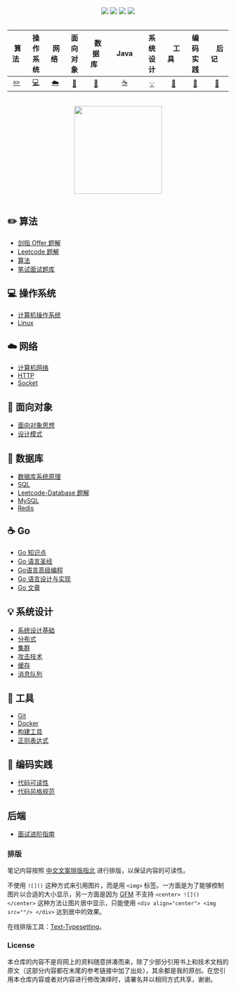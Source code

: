 <div align="center">
    <a href="https://gitstar-ranking.com/repositories"> <img src="https://badgen.net/badge/Rank/20?icon=github&color=4ab8a1"></a>
    <a href="assets/download.md"> <img src="https://badgen.net/badge/OvO/%E7%A6%BB%E7%BA%BF%E4%B8%8B%E8%BD%BD?icon=telegram&color=4ab8a1"></a>
    <a href="https://cyc2018.github.io/CS-Notes"> <img src="https://badgen.net/badge/CyC/%E5%9C%A8%E7%BA%BF%E9%98%85%E8%AF%BB?icon=sourcegraph&color=4ab8a1"></a>
    <a href="#微信公众号"> <img src="https://badgen.net/badge/%e5%85%ac%e4%bc%97%e5%8f%b7/CyC2018?icon=rss&color=4ab8a1"></a>
</div>
<br>

| &nbsp;算法&nbsp; | 操作系统 | &nbsp;网络&nbsp;|面向对象| &nbsp;&nbsp;数据库&nbsp;&nbsp;|&nbsp;&nbsp;&nbsp;Java&nbsp;&nbsp;&nbsp;|         系统设计| &nbsp;&nbsp;&nbsp;工具&nbsp;&nbsp;&nbsp; |编码实践| &nbsp;&nbsp;&nbsp;后记&nbsp;&nbsp;&nbsp; |
| :---: | :----: | :---: | :----: | :----: | :----: | :----: | :----: | :----: | :----: |
| [:pencil2:](#pencil2-算法) | [:computer:](#computer-操作系统) | [:cloud:](#cloud-网络) | [:art:](#art-面向对象) | [:floppy_disk:](#floppy_disk-数据库) |[:coffee:](#coffee-java)| [:bulb:](#bulb-系统设计) |[:wrench:](#wrench-工具)| [:watermelon:](#watermelon-编码实践) |[:memo:](#memo-后记)|

<br>

<div align="center">
    <img src="https://cs-notes-1256109796.cos.ap-guangzhou.myqcloud.com/githubio/LogoMakr_0zpEzN.png" width="200px">
</div>



<br>

## :pencil2: 算法

- [剑指 Offer 题解](https://github.com/Felyne/CS-Notes/blob/master/notes/剑指%20Offer%20题解%20-%20目录.md)
- [Leetcode 题解](https://github.com/Felyne/CS-Notes/blob/master/notes/Leetcode%20题解%20-%20目录.md)
- [算法](https://github.com/Felyne/CS-Notes/blob/master/notes/算法%20-%20目录.md)
- [笔试面试题库](https://www.nowcoder.com/contestRoom?from=cyc_github)

## :computer: 操作系统

- [计算机操作系统](https://github.com/Felyne/CS-Notes/blob/master/notes/计算机操作系统%20-%20目录.md)
- [Linux](https://github.com/Felyne/CS-Notes/blob/master/notes/Linux.md)

## :cloud: 网络 

- [计算机网络](https://github.com/Felyne/CS-Notes/blob/master/notes/计算机网络%20-%20目录.md)
- [HTTP](https://github.com/Felyne/CS-Notes/blob/master/notes/HTTP.md)
- [Socket](https://github.com/Felyne/CS-Notes/blob/master/notes/Socket.md)

## :art: 面向对象

- [面向对象思想](https://github.com/Felyne/CS-Notes/blob/master/notes/面向对象思想.md)
- [设计模式](https://github.com/sevenelevenlee/go-patterns)

## :floppy_disk: 数据库

- [数据库系统原理](https://github.com/Felyne/CS-Notes/blob/master/notes/数据库系统原理.md)
- [SQL](https://github.com/Felyne/CS-Notes/blob/master/notes/SQL.md)
- [Leetcode-Database 题解](https://github.com/Felyne/CS-Notes/blob/master/notes/Leetcode-Database%20题解.md)
- [MySQL](https://github.com/Felyne/CS-Notes/blob/master/notes/MySQL.md)
- [Redis](https://github.com/Felyne/CS-Notes/blob/master/notes/Redis.md)


## :coffee: Go

- [Go 知识点](https://github.com/Felyne/CS-Notes/blob/master/notes/Go知识点.md)
- [Go 语言圣经](https://books.studygolang.com/gopl-zh/)
- [Go语言高级编程](https://chai2010.gitbooks.io/advanced-go-programming-book/content/)
- [Go 语言设计与实现](https://draveness.me/golang/)
- [Go 文章](https://github.com/Felyne/CS-Notes/blob/master/notes/GO文章.md)


## :bulb: 系统设计 

- [系统设计基础](https://github.com/Felyne/CS-Notes/blob/master/notes/系统设计基础.md)
- [分布式](https://github.com/Felyne/CS-Notes/blob/master/notes/分布式.md)
- [集群](https://github.com/Felyne/CS-Notes/blob/master/notes/集群.md)
- [攻击技术](https://github.com/Felyne/CS-Notes/blob/master/notes/攻击技术.md)
- [缓存](https://github.com/Felyne/CS-Notes/blob/master/notes/缓存.md)
- [消息队列](https://github.com/Felyne/CS-Notes/blob/master/notes/消息队列.md)

## :wrench: 工具 

- [Git](https://github.com/Felyne/CS-Notes/blob/master/notes/Git.md)
- [Docker](https://github.com/Felyne/CS-Notes/blob/master/notes/Docker.md)
- [构建工具](https://github.com/Felyne/CS-Notes/blob/master/notes/构建工具.md)
- [正则表达式](https://github.com/Felyne/CS-Notes/blob/master/notes/正则表达式.md)

## :watermelon: 编码实践 

- [代码可读性](https://github.com/Felyne/CS-Notes/blob/master/notes/代码可读性.md)
- [代码风格规范](https://github.com/Felyne/CS-Notes/blob/master/notes/代码风格规范.md)

## 后端

- [面试进阶指南](https://github.com/CyC2018/Backend-Interview-Guide)
### 排版

笔记内容按照 [中文文案排版指北](https://github.com/sparanoid/chinese-copywriting-guidelines) 进行排版，以保证内容的可读性。

不使用 `![]()` 这种方式来引用图片，而是用 `<img>` 标签。一方面是为了能够控制图片以合适的大小显示，另一方面是因为 [GFM](https://github.github.com/gfm/) 不支持 `<center> ![]() </center>` 这种方法让图片居中显示，只能使用 `<div align="center"> <img src=""/> </div>` 达到居中的效果。

在线排版工具：[Text-Typesetting](https://github.com/CyC2018/Text-Typesetting)。

### License

本仓库的内容不是将网上的资料随意拼凑而来，除了少部分引用书上和技术文档的原文（这部分内容都在末尾的参考链接中加了出处），其余都是我的原创。在您引用本仓库内容或者对内容进行修改演绎时，请署名并以相同方式共享，谢谢。

